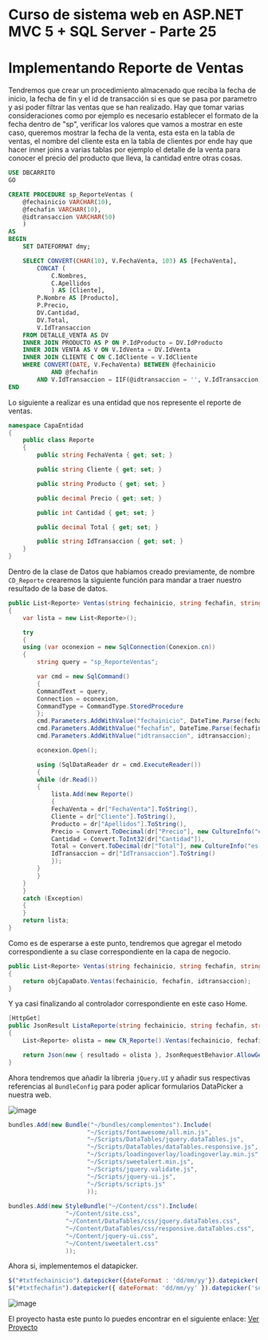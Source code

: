 # Curso de sistema web en ASP.NET MVC 5 + SQL Server - Parte 25

# Implementando Reporte de Ventas

Tendremos que crear un procedimiento almacenado que reciba la fecha de inicio, la fecha de fin y el id de transacción si es que se pasa por parametro y asi poder filtrar las ventas que se han realizado. Hay que tomar varias consideraciones como por ejemplo es necesario establecer el formato de la fecha dentro de "sp", verificar los valores que vamos a mostrar en este caso, queremos mostrar la fecha de la venta, esta esta en la tabla de ventas, el nombre del cliente esta en la tabla de clientes por ende hay que hacer inner joins a varias tablas por ejemplo el detalle de la venta para conocer el precio del producto que lleva, la cantidad entre otras cosas.

```sql
USE DBCARRITO
GO

CREATE PROCEDURE sp_ReporteVentas (
	@fechainicio VARCHAR(10),
	@fechafin VARCHAR(10),
	@idtransaccion VARCHAR(50)
	)
AS
BEGIN
	SET DATEFORMAT dmy;

	SELECT CONVERT(CHAR(10), V.FechaVenta, 103) AS [FechaVenta],
		CONCAT (
			C.Nombres,
			C.Apellidos
			) AS [Cliente],
		P.Nombre AS [Producto],
		P.Precio,
		DV.Cantidad,
		DV.Total,
		V.IdTransaccion
	FROM DETALLE_VENTA AS DV
	INNER JOIN PRODUCTO AS P ON P.IdProducto = DV.IdProducto
	INNER JOIN VENTA AS V ON V.IdVenta = DV.IdVenta
	INNER JOIN CLIENTE C ON C.IdCliente = V.IdCliente
	WHERE CONVERT(DATE, V.FechaVenta) BETWEEN @fechainicio
			AND @fechafin
		AND V.IdTransaccion = IIF(@idtransaccion = '', V.IdTransaccion, @idtransaccion)
END

```

Lo siguiente a realizar es una entidad que nos represente el reporte de ventas.

```c#
namespace CapaEntidad
{
    public class Reporte
    {
        public string FechaVenta { get; set; }

        public string Cliente { get; set; }

        public string Producto { get; set; }

        public decimal Precio { get; set; }

        public int Cantidad { get; set; }

        public decimal Total { get; set; }

        public string IdTransaccion { get; set; }
    }
}

```

Dentro de la clase de Datos que habiamos creado previamente, de nombre ```CD_Reporte``` crearemos la siguiente función para mandar a traer nuestro resultado de la base de datos.

```c#
public List<Reporte> Ventas(string fechainicio, string fechafin, string idtransaccion)
{
    var lista = new List<Reporte>();

    try
    {
	using (var oconexion = new SqlConnection(Conexion.cn))
	{
	    string query = "sp_ReporteVentas";

	    var cmd = new SqlCommand()
	    {
		CommandText = query,
		Connection = oconexion,
		CommandType = CommandType.StoredProcedure
	    };
	    cmd.Parameters.AddWithValue("fechainicio", DateTime.Parse(fechainicio));
	    cmd.Parameters.AddWithValue("fechafin", DateTime.Parse(fechafin));
	    cmd.Parameters.AddWithValue("idtransaccion", idtransaccion);

	    oconexion.Open();

	    using (SqlDataReader dr = cmd.ExecuteReader())
	    {
		while (dr.Read())
		{
		    lista.Add(new Reporte()
		    {
			FechaVenta = dr["FechaVenta"].ToString(),
			Cliente = dr["Cliente"].ToString(),
			Producto = dr["Apellidos"].ToString(),
			Precio = Convert.ToDecimal(dr["Precio"], new CultureInfo("es-NI")),
			Cantidad = Convert.ToInt32(dr["Cantidad"]),
			Total = Convert.ToDecimal(dr["Total"], new CultureInfo("es-NI")),
			IdTransaccion = dr["IdTransaccion"].ToString()
		    });
		}
	    }
	}
    }
    catch (Exception)
    {
    }
    return lista;
}

```

Como es de esperarse a este punto, tendremos que agregar el metodo correspondiente a su clase correspondiente en la capa de negocio.

```c#
public List<Reporte> Ventas(string fechainicio, string fechafin, string idtransaccion)
{
    return objCapaDato.Ventas(fechainicio, fechafin, idtransaccion);
}

```

Y ya casi finalizando al controlador correspondiente en este caso Home.

```c#
[HttpGet]
public JsonResult ListaReporte(string fechainicio, string fechafin, string idtransaccion)
{
    List<Reporte> olista = new CN_Reporte().Ventas(fechainicio, fechafin, idtransaccion);

    return Json(new { resultado = olista }, JsonRequestBehavior.AllowGet);
}

```

Ahora tendremos que añadir la libreria ```jQuery.UI``` y añadir sus respectivas referencias al ```BundleConfig``` para poder aplicar formularios DataPicker a nuestra web.

![image](https://user-images.githubusercontent.com/59342976/156467396-0f3cda77-89f7-47dc-b33c-0e8e1ea81272.png)

```c#
bundles.Add(new Bundle("~/bundles/complementos").Include(
                      "~/Scripts/fontawesome/all.min.js",
                      "~/Scripts/DataTables/jquery.dataTables.js",
                      "~/Scripts/DataTables/dataTables.responsive.js",
                      "~/Scripts/loadingoverlay/loadingoverlay.min.js",
                      "~/Scripts/sweetalert.min.js",
                      "~/Scripts/jquery.validate.js",
                      "~/Scripts/jquery-ui.js",
                      "~/Scripts/scripts.js"
                      ));
		      
bundles.Add(new StyleBundle("~/Content/css").Include(
                "~/Content/site.css",
                "~/Content/DataTables/css/jquery.dataTables.css",
                "~/Content/DataTables/css/responsive.dataTables.css",
                "~/Content/jquery-ui.css",
                "~/Content/sweetalert.css"
                ));

```

Ahora si, implementemos el datapicker.

```js
$("#txtfechainicio").datepicker({dateFormat : 'dd/mm/yy'}).datepicker('setDate', new Date());
$("#txtfechafin").datepicker({ dateFormat: 'dd/mm/yy' }).datepicker('setDate', new Date());

```

![image](https://user-images.githubusercontent.com/59342976/156467873-2e9aa545-4940-4f2f-89c8-67e258ead542.png)

El proyecto hasta este punto lo puedes encontrar en el siguiente enlace: [Ver Proyecto](https://github.com/Nu11Pointer/CursoMVC/tree/Parte25)
